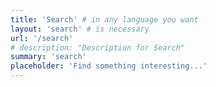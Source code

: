 ```yaml
---
title: 'Search' # in any language you want
layout: 'search' # is necessary
url: '/search'
# description: "Description for Search"
summary: 'search'
placeholder: 'Find something interesting...'
---
```

